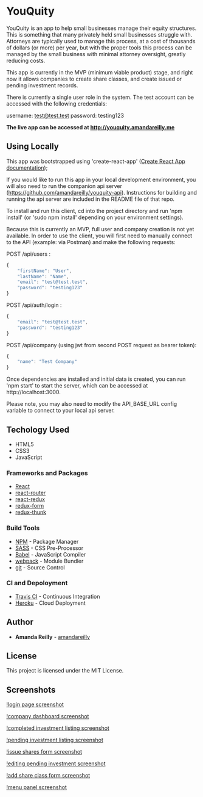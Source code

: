 # YouQuity

YouQuity is an app to help small businesses manage their equity structures.  This is something that many privately held small businesses struggle with.  Attorneys are typically used to manage this process, at a cost of thousands of dollars (or more) per year, but with the proper tools this process can be managed by the small business with minimal attorney oversight, greatly reducing costs.

This app is currently in the MVP (minimum viable product) stage, and right now it allows companies to create share classes, and create issued or pending investment records.

There is currently a single user role in the system.  The test account can be accessed with the following credentials:

username: test@test.test
password: testing123

**The live app can be accessed at http://youquity.amandareilly.me**

## Using Locally
This app was bootstrapped using 'create-react-app' ([Create React App documentation](https://facebook.github.io/create-react-app/docs/getting-started));

If you would like to run this app in your local development environment, you will also need to run the companion api server (https://github.com/amandareilly/youquity-api).  Instructions for building and running the api server are included in the README file of that repo.

To install and run this client, cd into the project directory and run 'npm install' (or 'sudo npm install' depending on your environment settings).

Because this is currently an MVP, full user and company creation is not yet available.  In order to use the client, you will first need to manually connect to the API (example: via Postman) and make the following requests:

POST /api/users :
```javascript
{
    "firstName": "User",
    "lastName": "Name",
    "email": "test@test.test",
    "password": "testing123"
}
```

POST /api/auth/login :
```javascript
{
    "email": "test@test.test",
    "password": "testing123"
}
```

POST /api/company (using jwt from second POST request as bearer token):
```javascript
{
    "name": "Test Company"
}
```

Once dependencies are installed and initial data is created, you can run 'npm start' to start the server, which can be accessed at http://localhost:3000.

Please note, you may also need to modify the API_BASE_URL config variable to connect to your local api server.


## Techology Used

* HTML5
* CSS3
* JavaScript

### Frameworks and Packages

* [React](https://reactjs.org/)
* [react-router](https://www.npmjs.com/package/react-router)
* [react-redux](https://www.npmjs.com/package/react-redux)
* [redux-form](https://www.npmjs.com/package/redux-form)
* [redux-thunk](https://www.npmjs.com/package/redux-thunk)

### Build Tools

* [NPM](https://www.npmjs.com/) - Package Manager
* [SASS](https://sass-lang.com/) - CSS Pre-Processor
* [Babel](https://babeljs.io/) - JavaScript Compiler
* [webpack](https://webpack.js.org/) - Module Bundler
* [git](https://git-scm.com/) - Source Control

### CI and Depoloyment

* [Travis CI](https://travis-ci.org/) - Continuous Integration
* [Heroku](https://www.heroku.com) - Cloud Deployment

## Author

* **Amanda Reilly** - [amandareilly](https://github.com/amandareilly)

## License

This project is licensed under the MIT License.

## Screenshots

[!login page screenshot](https://github.com/amandareilly/youquity-client/blob/master/screenshots/login-page.PNG)

[!company dashboard screenshot](https://github.com/amandareilly/youquity-client/blob/master/screenshots/company-dashboard.PNG)

[!completed investment listing screenshot](https://github.com/amandareilly/youquity-client/blob/master/screenshots/completed-investments-listing.PNG)

[!pending investment listing screenshot](https://github.com/amandareilly/youquity-client/blob/master/screenshots/pending-investments-listing.PNG)

[!issue shares form screenshot](https://github.com/amandareilly/youquity-client/blob/master/screenshots/issue-shares-form.PNG)

[!editing pending investment screenshot](https://github.com/amandareilly/youquity-client/blob/master/screenshots/editing-pending-investment.PNG)

[!add share class form screenshot](https://github.com/amandareilly/youquity-client/blob/master/screenshots/add-share-class-form.PNG)

[!menu panel screenshot](https://github.com/amandareilly/youquity-client/blob/master/screenshots/open-menu-panel.PNG)